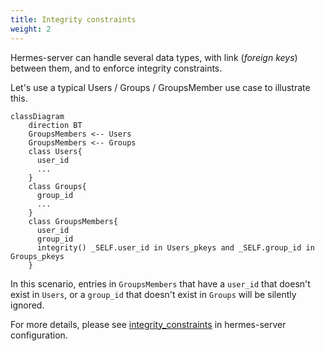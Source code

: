 ```yaml
---
title: Integrity constraints
weight: 2
---
```


Hermes-server can handle several data types, with link (*foreign keys*) between them, and to enforce integrity constraints.

Let's use a typical Users / Groups / GroupsMember use case to illustrate this.

```mermaid
classDiagram
    direction BT
    GroupsMembers <-- Users
    GroupsMembers <-- Groups
    class Users{
      user_id
      ...
    }
    class Groups{
      group_id
      ...
    }
    class GroupsMembers{
      user_id
      group_id
      integrity() _SELF.user_id in Users_pkeys and _SELF.group_id in Groups_pkeys
    }
```

In this scenario, entries in `GroupsMembers` that have a `user_id` that doesn't exist in `Users`, or a `group_id` that doesn't exist in `Groups` will be silently ignored.

For more details, please see [integrity_constraints](../../../setup/configuration/hermes-server/#hermes-server.datamodel.data-type-name.integrity_constraints) in hermes-server configuration.

